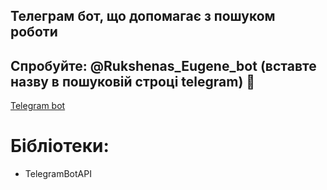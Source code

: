 ## Телеграм бот, що допомагає з пошуком роботи
## Спробуйте: @Rukshenas_Eugene_bot (вставте назву в пошуковій строці telegram)  🙂 

[Telegram bot](https://web.telegram.org/z/#5343329640)


# Бібліотеки:
- TelegramBotAPI
